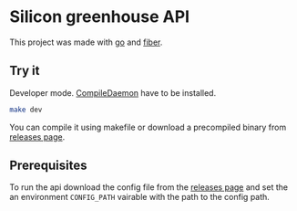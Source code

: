 # Silicon greenhouse API

This project was made with [go](https://go.dev) and [fiber](https://gofiber.io).


## Try it

Developer mode. [CompileDaemon](https://github.com/githubnemo/CompileDaemon) have to be installed.
```bash
make dev
```

You can compile it using makefile or download a precompiled binary from [releases page](https://github.com/silicongreenhouse/api2/releases).

## Prerequisites
To run the api download the config file from the [releases page](https://github.com/silicongreenhouse/api2/releases) and set the an environment `CONFIG_PATH` vairable with the path to the config path.
